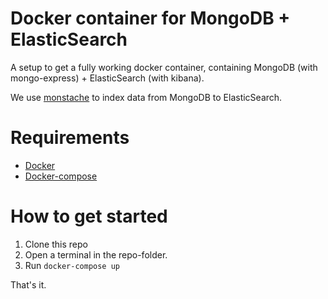 # Docker container for MongoDB + ElasticSearch

A setup to get a fully working docker container, containing MongoDB (with mongo-express) + ElasticSearch (with kibana).

We use [monstache](https://github.com/rwynn/monstache) to index data from MongoDB to ElasticSearch.

# Requirements
* [Docker](https://www.docker.com/)
* [Docker-compose](https://docs.docker.com/compose/install/)

# How to get started
1. Clone this repo
2. Open a terminal in the repo-folder.
3. Run `docker-compose up`

That's it.
